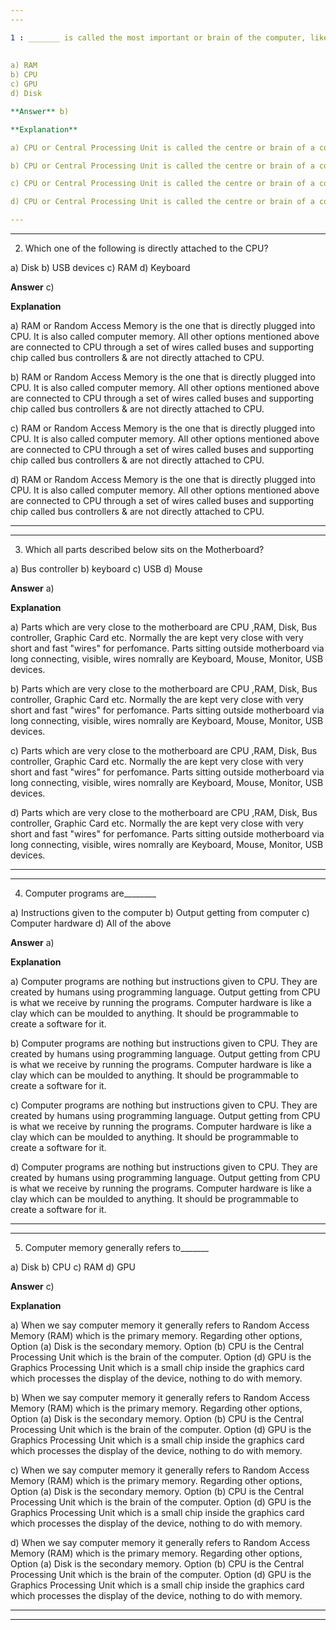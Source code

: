 ```yaml
---
---

1 : _______ is called the most important or brain of the computer, like an engine to a car.
  
  
a) RAM
b) CPU
c) GPU
d) Disk

**Answer** b)

**Explanation**

a) CPU or Central Processing Unit is called the centre or brain of a computer. It is nothing but a small silicon chip. All other parts are supporting the CPU. Option (a) RAM is the primary computer memory where data is stored. Option (d) Disk is the secondary storage which is the secondary memory. Option (c) GPU is Graphics Processing Unit. It is a small chip inside the graphics card &amp; it processes the display of the device.

b) CPU or Central Processing Unit is called the centre or brain of a computer. It is nothing but a small silicon chip. All other parts are supporting the CPU. Option (a) RAM is the primary computer memory where data is stored. Option (d) Disk is the secondary storage which is the secondary memory. Option (c) GPU is Graphics Processing Unit. It is a small chip inside the graphics card &amp; it processes the display of the device.

c) CPU or Central Processing Unit is called the centre or brain of a computer. It is nothing but a small silicon chip. All other parts are supporting the CPU. Option (a) RAM is the primary computer memory where data is stored. Option (d) Disk is the secondary storage which is the secondary memory. Option (c) GPU is Graphics Processing Unit. It is a small chip inside the graphics card &amp; it processes the display of the device.

d) CPU or Central Processing Unit is called the centre or brain of a computer. It is nothing but a small silicon chip. All other parts are supporting the CPU. Option (a) RAM is the primary computer memory where data is stored. Option (d) Disk is the secondary storage which is the secondary memory. Option (c) GPU is Graphics Processing Unit. It is a small chip inside the graphics card &amp; it processes the display of the device.

---
```

---


2) Which one of the following is directly attached to the CPU?

a) Disk
b) USB devices
c) RAM
d) Keyboard

**Answer** c)

**Explanation**

a) RAM or Random Access Memory is the one that is directly plugged into CPU. It is also called computer memory. All other options mentioned above are connected to CPU through a set of wires called buses and supporting chip called bus controllers & are not directly attached to CPU.

b) RAM or Random Access Memory is the one that is directly plugged into CPU. It is also called computer memory. All other options mentioned above are connected to CPU through a set of wires called buses and supporting chip called bus controllers & are not directly attached to CPU.

c) RAM or Random Access Memory is the one that is directly plugged into CPU. It is also called computer memory. All other options mentioned above are connected to CPU through a set of wires called buses and supporting chip called bus controllers & are not directly attached to CPU.

d) RAM or Random Access Memory is the one that is directly plugged into CPU. It is also called computer memory. All other options mentioned above are connected to CPU through a set of wires called buses and supporting chip called bus controllers & are not directly attached to CPU.

---
---


3) Which all parts described below sits on the Motherboard?

a) Bus controller
b) keyboard
c) USB
d) Mouse

**Answer** a)

**Explanation**

a) Parts which are very close to the motherboard are CPU ,RAM, Disk, Bus controller, Graphic Card etc. Normally the are kept very close with very short and fast "wires" for perfomance.  Parts sitting outside motherboard via long connecting, visible, wires nomrally are Keyboard, Mouse, Monitor, USB devices.

b) Parts which are very close to the motherboard are CPU ,RAM, Disk, Bus controller, Graphic Card etc. Normally the are kept very close with very short and fast "wires" for perfomance.  Parts sitting outside motherboard via long connecting, visible, wires nomrally are Keyboard, Mouse, Monitor, USB devices.

c) Parts which are very close to the motherboard are CPU ,RAM, Disk, Bus controller, Graphic Card etc. Normally the are kept very close with very short and fast "wires" for perfomance.  Parts sitting outside motherboard via long connecting, visible, wires nomrally are Keyboard, Mouse, Monitor, USB devices.

d) Parts which are very close to the motherboard are CPU ,RAM, Disk, Bus controller, Graphic Card etc. Normally the are kept very close with very short and fast "wires" for perfomance.  Parts sitting outside motherboard via long connecting, visible, wires nomrally are Keyboard, Mouse, Monitor, USB devices.

---
---


4) Computer programs are________

a) Instructions given to the computer
b) Output getting from computer
c) Computer hardware
d) All of the above

**Answer** a)

**Explanation**

a) Computer programs are nothing but instructions given to CPU. They are created by humans using programming language. Output getting from CPU is what we receive by running the programs. Computer hardware is like a clay which can be moulded to anything. It should be programmable to create a software for it.

b) Computer programs are nothing but instructions given to CPU. They are created by humans using programming language. Output getting from CPU is what we receive by running the programs. Computer hardware is like a clay which can be moulded to anything. It should be programmable to create a software for it.

c) Computer programs are nothing but instructions given to CPU. They are created by humans using programming language. Output getting from CPU is what we receive by running the programs. Computer hardware is like a clay which can be moulded to anything. It should be programmable to create a software for it.

d) Computer programs are nothing but instructions given to CPU. They are created by humans using programming language. Output getting from CPU is what we receive by running the programs. Computer hardware is like a clay which can be moulded to anything. It should be programmable to create a software for it.

---
---


5) Computer memory generally refers to_______

a) Disk
b) CPU
c) RAM
d) GPU

**Answer** c)

**Explanation**

a) When we say computer memory it generally refers to Random Access Memory (RAM) which is the primary memory. Regarding other options, Option (a)  Disk is the secondary memory. Option (b) CPU is the Central Processing Unit which is the brain of the computer. Option (d) GPU is the Graphics Processing Unit which is a small chip inside the graphics card which processes the display of the device, nothing to do with memory.

b) When we say computer memory it generally refers to Random Access Memory (RAM) which is the primary memory. Regarding other options, Option (a)  Disk is the secondary memory. Option (b) CPU is the Central Processing Unit which is the brain of the computer. Option (d) GPU is the Graphics Processing Unit which is a small chip inside the graphics card which processes the display of the device, nothing to do with memory.

c) When we say computer memory it generally refers to Random Access Memory (RAM) which is the primary memory. Regarding other options, Option (a)  Disk is the secondary memory. Option (b) CPU is the Central Processing Unit which is the brain of the computer. Option (d) GPU is the Graphics Processing Unit which is a small chip inside the graphics card which processes the display of the device, nothing to do with memory.

d) When we say computer memory it generally refers to Random Access Memory (RAM) which is the primary memory. Regarding other options, Option (a)  Disk is the secondary memory. Option (b) CPU is the Central Processing Unit which is the brain of the computer. Option (d) GPU is the Graphics Processing Unit which is a small chip inside the graphics card which processes the display of the device, nothing to do with memory.

---
---





